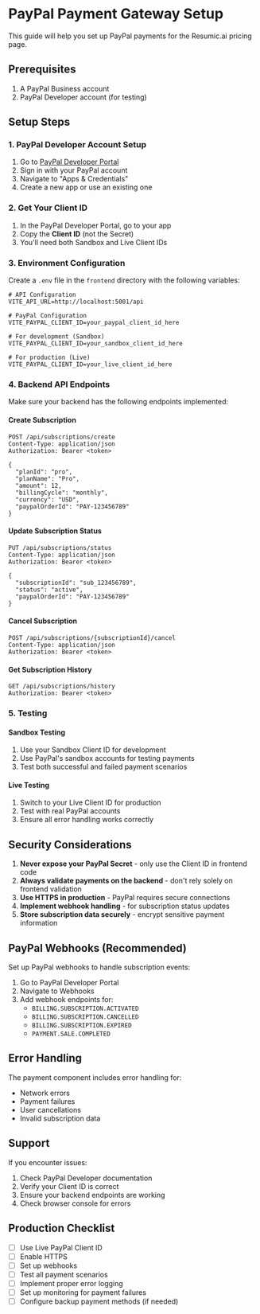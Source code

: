 # PayPal Payment Gateway Setup

This guide will help you set up PayPal payments for the Resumic.ai pricing page.

## Prerequisites

1. A PayPal Business account
2. PayPal Developer account (for testing)

## Setup Steps

### 1. PayPal Developer Account Setup

1. Go to [PayPal Developer Portal](https://developer.paypal.com/)
2. Sign in with your PayPal account
3. Navigate to "Apps & Credentials"
4. Create a new app or use an existing one

### 2. Get Your Client ID

1. In the PayPal Developer Portal, go to your app
2. Copy the **Client ID** (not the Secret)
3. You'll need both Sandbox and Live Client IDs

### 3. Environment Configuration

Create a `.env` file in the `frontend` directory with the following variables:

```env
# API Configuration
VITE_API_URL=http://localhost:5001/api

# PayPal Configuration
VITE_PAYPAL_CLIENT_ID=your_paypal_client_id_here

# For development (Sandbox)
VITE_PAYPAL_CLIENT_ID=your_sandbox_client_id_here

# For production (Live)
VITE_PAYPAL_CLIENT_ID=your_live_client_id_here
```

### 4. Backend API Endpoints

Make sure your backend has the following endpoints implemented:

#### Create Subscription
```
POST /api/subscriptions/create
Content-Type: application/json
Authorization: Bearer <token>

{
  "planId": "pro",
  "planName": "Pro",
  "amount": 12,
  "billingCycle": "monthly",
  "currency": "USD",
  "paypalOrderId": "PAY-123456789"
}
```

#### Update Subscription Status
```
PUT /api/subscriptions/status
Content-Type: application/json
Authorization: Bearer <token>

{
  "subscriptionId": "sub_123456789",
  "status": "active",
  "paypalOrderId": "PAY-123456789"
}
```

#### Cancel Subscription
```
POST /api/subscriptions/{subscriptionId}/cancel
Content-Type: application/json
Authorization: Bearer <token>
```

#### Get Subscription History
```
GET /api/subscriptions/history
Authorization: Bearer <token>
```

### 5. Testing

#### Sandbox Testing
1. Use your Sandbox Client ID for development
2. Use PayPal's sandbox accounts for testing payments
3. Test both successful and failed payment scenarios

#### Live Testing
1. Switch to your Live Client ID for production
2. Test with real PayPal accounts
3. Ensure all error handling works correctly

## Security Considerations

1. **Never expose your PayPal Secret** - only use the Client ID in frontend code
2. **Always validate payments on the backend** - don't rely solely on frontend validation
3. **Use HTTPS in production** - PayPal requires secure connections
4. **Implement webhook handling** - for subscription status updates
5. **Store subscription data securely** - encrypt sensitive payment information

## PayPal Webhooks (Recommended)

Set up PayPal webhooks to handle subscription events:

1. Go to PayPal Developer Portal
2. Navigate to Webhooks
3. Add webhook endpoints for:
   - `BILLING.SUBSCRIPTION.ACTIVATED`
   - `BILLING.SUBSCRIPTION.CANCELLED`
   - `BILLING.SUBSCRIPTION.EXPIRED`
   - `PAYMENT.SALE.COMPLETED`

## Error Handling

The payment component includes error handling for:
- Network errors
- Payment failures
- User cancellations
- Invalid subscription data

## Support

If you encounter issues:
1. Check PayPal Developer documentation
2. Verify your Client ID is correct
3. Ensure your backend endpoints are working
4. Check browser console for errors

## Production Checklist

- [ ] Use Live PayPal Client ID
- [ ] Enable HTTPS
- [ ] Set up webhooks
- [ ] Test all payment scenarios
- [ ] Implement proper error logging
- [ ] Set up monitoring for payment failures
- [ ] Configure backup payment methods (if needed) 